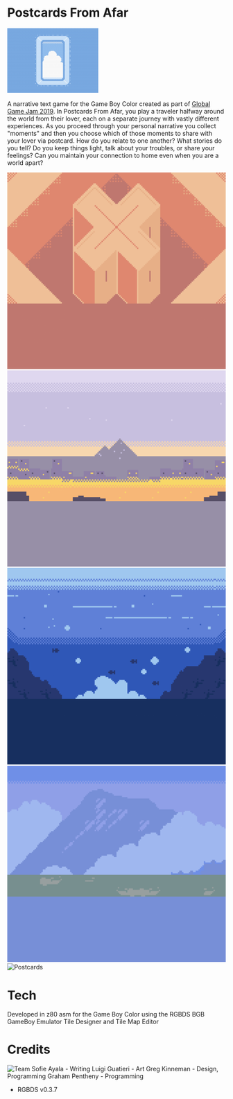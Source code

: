 # Postcards From Afar
![Airplane Window](screenshots/airplanewindow.png)

  A narrative text game for the Game Boy Color created as part of [Global Game Jam 2019](https://globalgamejam.org/2019/games/postcards-afar).  In Postcards From Afar, you play a traveler halfway around the world from their lover, each on a separate journey with vastly different experiences. As you proceed through your personal narrative you collect "moments" and then you choose which of those moments to share with your lover via postcard. How do you relate to one another? What stories do you tell? Do you keep things light, talk about your troubles, or share your feelings? Can you maintain your connection to home even when you are a world apart?

![Cross](screenshots/cross.png)
![Pyramids](screenshots/pyramids.png)
![Scuba](screenshots/scuba.png)
![Killi](screenshots/killi.png)
![Postcards](screenshots/postcards.png)

# Tech
  Developed in z80 asm for the Game Boy Color using the RGBDS BGB GameBoy Emulator Tile Designer and Tile Map Editor

# Credits
![Team](team.png)
Sofie Ayala - Writing
Luigi Guatieri - Art
Greg Kinneman - Design, Programming
Graham Pentheny - Programming


- RGBDS v0.3.7
